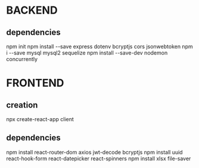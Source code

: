 # BACKEND
## dependencies
npm init
npm install --save express dotenv bcryptjs cors jsonwebtoken
npm i --save mysql mysql2 sequelize
npm install --save-dev nodemon concurrently

# FRONTEND
## creation
npx create-react-app client
## dependencies
npm install react-router-dom axios jwt-decode bcryptjs
npm install uuid react-hook-form react-datepicker react-spinners
npm install xlsx file-saver
